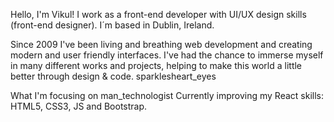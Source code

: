 Hello, I'm Vikul!
I work as a front-end developer with UI/UX design skills (front-end designer). I´m based in Dublin, Ireland.

Since 2009 I've been living and breathing web development and creating modern and user friendly interfaces. I've had the chance to immerse myself in many different works and projects, helping to make this world a little better through design & code. sparklesheart_eyes

What I'm focusing on man_technologist
Currently improving my React skills: HTML5, CSS3, JS and Bootstrap.



